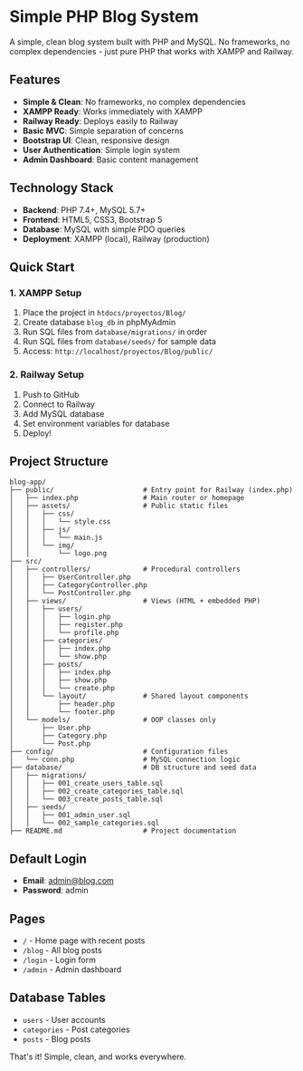 # Simple PHP Blog System

A simple, clean blog system built with PHP and MySQL. No frameworks, no complex dependencies - just pure PHP that works with XAMPP and Railway.

## Features

- **Simple & Clean**: No frameworks, no complex dependencies
- **XAMPP Ready**: Works immediately with XAMPP
- **Railway Ready**: Deploys easily to Railway
- **Basic MVC**: Simple separation of concerns
- **Bootstrap UI**: Clean, responsive design
- **User Authentication**: Simple login system
- **Admin Dashboard**: Basic content management

## Technology Stack

- **Backend**: PHP 7.4+, MySQL 5.7+
- **Frontend**: HTML5, CSS3, Bootstrap 5
- **Database**: MySQL with simple PDO queries
- **Deployment**: XAMPP (local), Railway (production)

## Quick Start

### 1. XAMPP Setup
1. Place the project in `htdocs/proyectos/Blog/`
2. Create database `blog_db` in phpMyAdmin
3. Run SQL files from `database/migrations/` in order
4. Run SQL files from `database/seeds/` for sample data
5. Access: `http://localhost/proyectos/Blog/public/`

### 2. Railway Setup
1. Push to GitHub
2. Connect to Railway
3. Add MySQL database
4. Set environment variables for database
5. Deploy!

## Project Structure

```
blog-app/
├── public/                      # Entry point for Railway (index.php)
│   ├── index.php                # Main router or homepage
│   ├── assets/                  # Public static files
│   │   ├── css/
│   │   │   └── style.css
│   │   ├── js/
│   │   │   └── main.js
│   │   └── img/
│   │       └── logo.png
├── src/
│   ├── controllers/             # Procedural controllers
│   │   ├── UserController.php
│   │   ├── CategoryController.php
│   │   └── PostController.php
│   ├── views/                   # Views (HTML + embedded PHP)
│   │   ├── users/
│   │   │   ├── login.php
│   │   │   ├── register.php
│   │   │   └── profile.php
│   │   ├── categories/
│   │   │   ├── index.php
│   │   │   └── show.php
│   │   ├── posts/
│   │   │   ├── index.php
│   │   │   ├── show.php
│   │   │   └── create.php
│   │   └── layout/              # Shared layout components
│   │       ├── header.php
│   │       └── footer.php
│   └── models/                  # OOP classes only
│       ├── User.php
│       ├── Category.php
│       └── Post.php
├── config/                      # Configuration files
│   └── conn.php                 # MySQL connection logic
├── database/                    # DB structure and seed data
│   ├── migrations/
│   │   ├── 001_create_users_table.sql
│   │   ├── 002_create_categories_table.sql
│   │   └── 003_create_posts_table.sql
│   ├── seeds/
│   │   ├── 001_admin_user.sql
│   │   └── 002_sample_categories.sql
├── README.md                    # Project documentation
```

## Default Login
- **Email**: admin@blog.com
- **Password**: admin

## Pages
- `/` - Home page with recent posts
- `/blog` - All blog posts
- `/login` - Login form
- `/admin` - Admin dashboard

## Database Tables
- `users` - User accounts
- `categories` - Post categories  
- `posts` - Blog posts

That's it! Simple, clean, and works everywhere.
